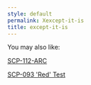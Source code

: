 ```yaml
---
style: default
permalink: Xexcept-it-is
title: except-it-is
---
```

You may also like:

[SCP-112-ARC](http://scp-wiki.net/scp-112-arc)

[SCP-093 'Red' Test](http://scp-wiki.net/scp-093-red-test)
